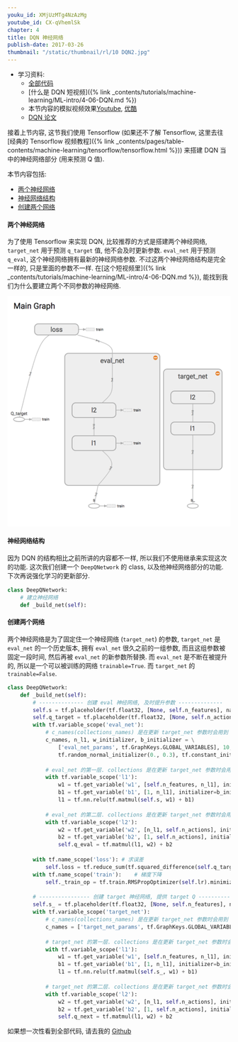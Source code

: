```yaml
---
youku_id: XMjUzMTg4NzAzMg
youtube_id: CX-qVhemlSk
chapter: 4
title: DQN 神经网络
publish-date: 2017-03-26
thumbnail: "/static/thumbnail/rl/10 DQN2.jpg"
---
```


* 学习资料:
  * [全部代码](https://github.com/MorvanZhou/tutorials/tree/master/Reinforcement_learning_TUT/5_Deep_Q_Network)
  * [什么是 DQN 短视频]({% link _contents/tutorials/machine-learning/ML-intro/4-06-DQN.md %})
  * 本节内容的模拟视频效果[Youtube](https://www.youtube.com/watch?v=cIb5BNaO85Y&index=4&list=PLXO45tsB95cLYyEsEylpPvTY-8ErPt2O_), [优酷](http://v.youku.com/v_show/id_XMTg3NTI2ODU2OA==.html)
  * [DQN 论文](https://storage.googleapis.com/deepmind-media/dqn/DQNNaturePaper.pdf)

接着上节内容, 这节我们使用 Tensorflow
(如果还不了解 Tensorflow, 这里去往
[经典的 Tensorflow 视频教程]({% link _contents/pages/table-contents/machine-learning/tensorflow/tensorflow.html %}))
来搭建 DQN 当中的神经网络部分 (用来预测 Q 值).



本节内容包括:

* [两个神经网络](#two-nets)
* [神经网络结构](#nn-structure)
* [创建两个网络](#net)


<h4 class="tut-h4-pad" id="two-nets">两个神经网络</h4>

为了使用 Tensorflow 来实现 DQN, 比较推荐的方式是搭建两个神经网络, `target_net` 用于预测 `q_target` 值, 他不会及时更新参数.
`eval_net` 用于预测 `q_eval`, 这个神经网络拥有最新的神经网络参数. 不过这两个神经网络结构是完全一样的, 只是里面的参数不一样.
在[这个短视频里]({% link _contents/tutorials/machine-learning/ML-intro/4-06-DQN.md %}), 能找到我们为什么要建立两个不同参数的神经网络.

<img class="course-image" src="/static/results/rl/4-2-1.png">

<h4 class="tut-h4-pad" id="nn-structure">神经网络结构</h4>

因为 DQN 的结构相比之前所讲的内容都不一样, 所以我们不使用继承来实现这次的功能.
这次我们创建一个 `DeepQNetwork` 的 class, 以及他神经网络部分的功能. 下次再说强化学习的更新部分.

```python
class DeepQNetwork:
    # 建立神经网络
    def _build_net(self):
```


<h4 class="tut-h4-pad" id="net">创建两个网络</h4>

两个神经网络是为了固定住一个神经网络 (`target_net`) 的参数, `target_net` 是 `eval_net` 的一个历史版本,
拥有 `eval_net` 很久之前的一组参数, 而且这组参数被固定一段时间, 然后再被 `eval_net` 的新参数所替换.
而 `eval_net` 是不断在被提升的, 所以是一个可以被训练的网络 `trainable=True`. 而 `target_net` 的 `trainable=False`.

```python
class DeepQNetwork:
    def _build_net(self):
        # -------------- 创建 eval 神经网络, 及时提升参数 --------------
        self.s = tf.placeholder(tf.float32, [None, self.n_features], name='s')  # 用来接收 observation
        self.q_target = tf.placeholder(tf.float32, [None, self.n_actions], name='Q_target') # 用来接收 q_target 的值, 这个之后会通过计算得到
        with tf.variable_scope('eval_net'):
            # c_names(collections_names) 是在更新 target_net 参数时会用到
            c_names, n_l1, w_initializer, b_initializer = \
                ['eval_net_params', tf.GraphKeys.GLOBAL_VARIABLES], 10, \
                tf.random_normal_initializer(0., 0.3), tf.constant_initializer(0.1)  # config of layers

            # eval_net 的第一层. collections 是在更新 target_net 参数时会用到
            with tf.variable_scope('l1'):
                w1 = tf.get_variable('w1', [self.n_features, n_l1], initializer=w_initializer, collections=c_names)
                b1 = tf.get_variable('b1', [1, n_l1], initializer=b_initializer, collections=c_names)
                l1 = tf.nn.relu(tf.matmul(self.s, w1) + b1)

            # eval_net 的第二层. collections 是在更新 target_net 参数时会用到
            with tf.variable_scope('l2'):
                w2 = tf.get_variable('w2', [n_l1, self.n_actions], initializer=w_initializer, collections=c_names)
                b2 = tf.get_variable('b2', [1, self.n_actions], initializer=b_initializer, collections=c_names)
                self.q_eval = tf.matmul(l1, w2) + b2

        with tf.name_scope('loss'): # 求误差
            self.loss = tf.reduce_sum(tf.squared_difference(self.q_target, self.q_eval))
        with tf.name_scope('train'):    # 梯度下降
            self._train_op = tf.train.RMSPropOptimizer(self.lr).minimize(self.loss)

        # ---------------- 创建 target 神经网络, 提供 target Q ---------------------
        self.s_ = tf.placeholder(tf.float32, [None, self.n_features], name='s_')    # 接收下个 observation
        with tf.variable_scope('target_net'):
            # c_names(collections_names) 是在更新 target_net 参数时会用到
            c_names = ['target_net_params', tf.GraphKeys.GLOBAL_VARIABLES]

            # target_net 的第一层. collections 是在更新 target_net 参数时会用到
            with tf.variable_scope('l1'):
                w1 = tf.get_variable('w1', [self.n_features, n_l1], initializer=w_initializer, collections=c_names)
                b1 = tf.get_variable('b1', [1, n_l1], initializer=b_initializer, collections=c_names)
                l1 = tf.nn.relu(tf.matmul(self.s_, w1) + b1)

            # target_net 的第二层. collections 是在更新 target_net 参数时会用到
            with tf.variable_scope('l2'):
                w2 = tf.get_variable('w2', [n_l1, self.n_actions], initializer=w_initializer, collections=c_names)
                b2 = tf.get_variable('b2', [1, self.n_actions], initializer=b_initializer, collections=c_names)
                self.q_next = tf.matmul(l1, w2) + b2

```


如果想一次性看到全部代码, 请去我的 [Github](https://github.com/MorvanZhou/tutorials/tree/master/Reinforcement_learning_TUT/5_Deep_Q_Network)